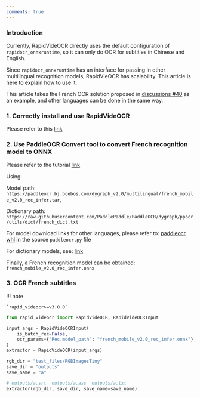 ```yaml
---
comments: true
---
```


### Introduction

Currently, RapidVideOCR directly uses the default configuration of `rapidocr_onnxruntime`, so it can only do OCR for subtitles in Chinese and English.

Since `rapidocr_onnxruntime` has an interface for passing in other multilingual recognition models, RapidVieOCR has scalability. This article is here to explain how to use it.

This article takes the French OCR solution proposed in [discussions #40](https://github.com/SWHL/RapidVideOCR/discussions/40) as an example, and other languages can be done in the same way.

### 1. Correctly install and use RapidVideOCR

Please refer to this [link](https://swhl.github.io/RapidVideOCR/en/docs/tutorial/senior/)

### 2. Use PaddleOCR Convert tool to convert French recognition model to ONNX

Please refer to the tutorial [link](https://github.com/RapidAI/PaddleOCRModelConvert)

Using:

Model path: `https://paddleocr.bj.bcebos.com/dygraph_v2.0/multilingual/french_mobile_v2.0_rec_infer.tar`,

Dictionary path: `https://raw.githubusercontent.com/PaddlePaddle/PaddleOCR/dygraph/ppocr/utils/dict/french_dict.txt`

For model download links for other languages, please refer to: [paddleocr whl](https://files.pythonhosted.org/packages/8f/d0/1a2f9430f61781beb16556182baa938e8f93c8b46c27ad5865a5655fae05/paddleocr-2.7.0.3-py3-none-any.whl) in the source `paddleocr.py` file

For dictionary models, see: [link](https://github.com/PaddlePaddle/PaddleOCR/tree/799c144ab3b0b5d19a37c7e85c47e88ff27c643d/ppocr/utils/dict)

Finally, a French recognition model can be obtained: `french_mobile_v2.0_rec_infer.onnx`

### 3. OCR French subtitles

!!! note

    `rapid_videocr>=v3.0.0`

```python linenums="1"
from rapid_videocr import RapidVideOCR, RapidVideOCRInput

input_args = RapidVideOCRInput(
    is_batch_rec=False,
    ocr_params={"Rec.model_path": "french_mobile_v2.0_rec_infer.onnx"},
)
extractor = RapidVideOCR(input_args)

rgb_dir = "test_files/RGBImagesTiny"
save_dir = "outputs"
save_name = "a"

# outputs/a.srt  outputs/a.ass  outputs/a.txt
extractor(rgb_dir, save_dir, save_name=save_name)
```
